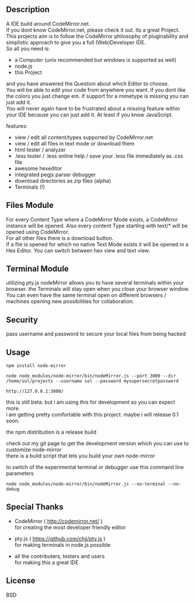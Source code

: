 ## Description

A IDE build around CodeMirror.net.  
If you dont know CodeMirror.net, please check it out. Its a great Project.  
This projects aim is to follow the CodeMirror philosophy of pluginability and simplistic approach to give you a full (Web)Developer IDE.  
So all you need is:  
 - a Computer (unix recommended but windows is supported as well)  
 - node.js  
 - this Project  
  
and you have answered the Question about which Editor to choose.  
You will be able to edit your code from anywhere you want. if you dont like the colors you just change em. if support for a mimetype is missing you can just add it.  
You will never again have to be frustrated about a missing feature within your IDE because you can just add it. At least if you know JavaScript.  

features:  
 - view / edit all content/types supported by CodeMirror.net  
 - view / edit all files in text mode or download them  
 - html tester / analyzer  
 - .less tester / .less online help / save your .less file immediately as .css file  
 - awesome hexeditor  
 - integrated pegjs parser debugger  
 - download directories as zip files (alpha)   
 - Terminals (!)  


## Files Module  
  
For every Content Type where a CodeMirror Mode exists, a CodeMirror instance will be opened. Also every content Type starting with text/* will be opened using CodeMirror.  
For all other files there is a download button.  
If a file is opened for which no native Text Mode exists it will be opened in a Hex Editor. You can switch between hex view and text view.
  
  
## Terminal Module  
  
utilizing pty.js nodeMirror allows you to have several terminals within your browser. the Terminals will stay open when you close your browser window. You can even have the same terminal open on different browsers / machines opening new possibilities for collaboration.   
  
  
## Security  
  
pass username and password to secure your local files from being hacked  
  
  
## Usage  
  
`
npm install node-mirror  
`  
  
`
node node_modules/node-mirror/bin/nodeMirror.js --port 3000 --dir /home/sol/projects --username sol --password mysupersecretpassword
`  

`
http://127.0.0.1:3000/  
`

this is still beta. but i am using this for development so you can expect more.  
i am getting pretty comfortable with this project. maybe i will release 0.1 soon.

the npm distribution is a release build  

check out my git page to get the development version which you can use to customize node-mirror  
there is a build script that lets you build your own node-mirror  

to switch of the experimental terminal or debugger use this command line parameters  

`
node node_modules/node-mirror/bin/nodeMirror.js --no-terminal --no-debug
`  

## Special Thanks  
  
* CodeMirror ( http://codemirror.net/ )  
for creating the most developer friendly editor  
  
* pty.js ( https://github.com/chjj/pty.js )  
for making terminals in node.js possible  
  
* all the contributers, testers and users  
for making this a great IDE  
  
## License

BSD

